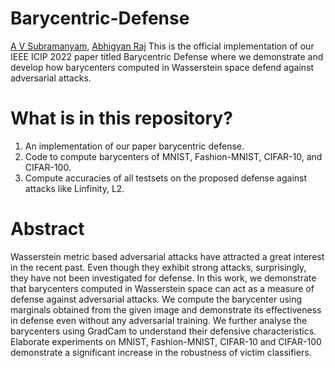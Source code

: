 # Barycentric-Defense
[A V Subramanyam](https://iiitd.ac.in/subramanyam),  [Abhigyan Raj](https://www.linkedin.com/in/abhigyan-raj-023537145/)
This is the official implementation of our IEEE ICIP 2022 paper titled Barycentric Defense where we demonstrate and develop how barycenters computed in Wasserstein space defend against adversarial attacks.

# What is in this repository?
1. An implementation of our paper barycentric defense.
2. Code to compute barycenters of MNIST, Fashion-MNIST, CIFAR-10, and CIFAR-100.
3. Compute accuracies of all testsets on the proposed defense against attacks like Linfinity, L2. 

# Abstract
Wasserstein metric based adversarial attacks have attracted a great interest in the recent past. Even
though they exhibit strong attacks, surprisingly, they have not been investigated for defense. 
In this work, we demonstrate that barycenters computed in Wasserstein space can act as a measure of defense
against adversarial attacks. We compute the barycenter using marginals obtained from the
given image and demonstrate its effectiveness in defense even without any adversarial training. We further analyse
the barycenters using GradCam to understand their defensive characteristics. Elaborate experiments on MNIST,
Fashion-MNIST, CIFAR-10 and CIFAR-100 demonstrate a significant increase in the robustness of victim classifiers.
